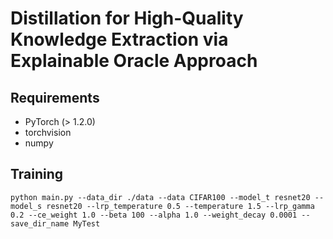 # Distillation for High-Quality Knowledge Extraction via Explainable Oracle Approach


## Requirements
- PyTorch (> 1.2.0)
- torchvision
- numpy

## Training
```
python main.py --data_dir ./data --data CIFAR100 --model_t resnet20 --model_s resnet20 --lrp_temperature 0.5 --temperature 1.5 --lrp_gamma 0.2 --ce_weight 1.0 --beta 100 --alpha 1.0 --weight_decay 0.0001 --save_dir_name MyTest
```
